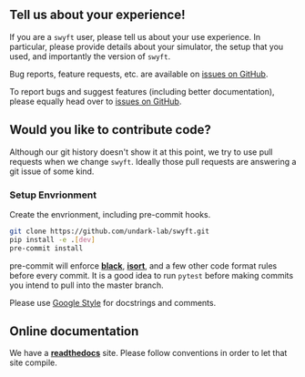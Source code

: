 ## Tell us about your experience!

If you are a `swyft` user, please tell us about your use experience.
In particular, please provide details about your simulator, the setup that you used, and importantly the version of `swyft`.

Bug reports, feature requests, etc. are available on [issues on GitHub](https://github.com/mackelab/sbi/issues).

To report bugs and suggest features (including better documentation), please equally
head over to [issues on GitHub](https://github.com/undark-lab/swyft/issues).


## Would you like to contribute code?

Although our git history doesn't show it at this point, we try to use pull requests when we change `swyft`.
Ideally those pull requests are answering a git issue of some kind.

### Setup Envrionment

Create the envrionment, including pre-commit hooks.

```bash
git clone https://github.com/undark-lab/swyft.git
pip install -e .[dev]
pre-commit install
```

pre-commit will enforce **[black](https://github.com/psf/black)**,
**[isort](https://github.com/timothycrosley/isort)**,
and a few other code format rules before every commit.
It is a good idea to run `pytest` before making commits you intend to pull into the master branch.

Please use [Google Style](http://google.github.io/styleguide/pyguide.html#38-comments-and-docstrings) for docstrings and comments.

## Online documentation

We have a **[readthedocs](https://swyft.readthedocs.io/en/latest/)** site.
Please follow conventions in order to let that site compile.
